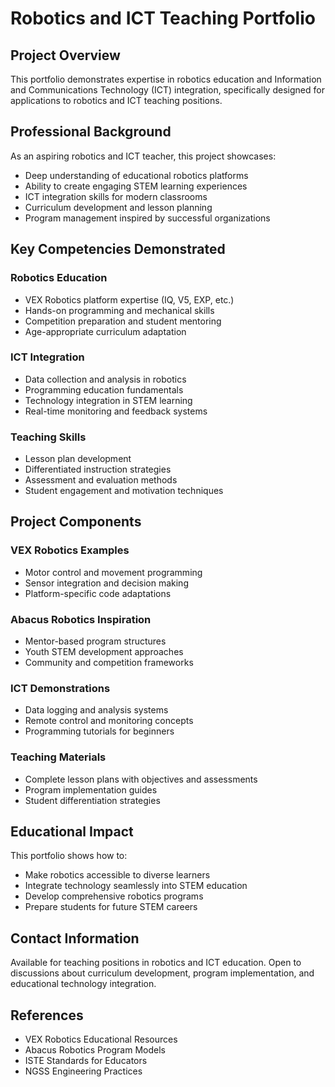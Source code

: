 # Robotics and ICT Teaching Portfolio

## Project Overview

This portfolio demonstrates expertise in robotics education and Information and Communications Technology (ICT) integration, specifically designed for applications to robotics and ICT teaching positions.

## Professional Background

As an aspiring robotics and ICT teacher, this project showcases:

- Deep understanding of educational robotics platforms
- Ability to create engaging STEM learning experiences
- ICT integration skills for modern classrooms
- Curriculum development and lesson planning
- Program management inspired by successful organizations

## Key Competencies Demonstrated

### Robotics Education
- VEX Robotics platform expertise (IQ, V5, EXP, etc.)
- Hands-on programming and mechanical skills
- Competition preparation and student mentoring
- Age-appropriate curriculum adaptation

### ICT Integration
- Data collection and analysis in robotics
- Programming education fundamentals
- Technology integration in STEM learning
- Real-time monitoring and feedback systems

### Teaching Skills
- Lesson plan development
- Differentiated instruction strategies
- Assessment and evaluation methods
- Student engagement and motivation techniques

## Project Components

### VEX Robotics Examples
- Motor control and movement programming
- Sensor integration and decision making
- Platform-specific code adaptations

### Abacus Robotics Inspiration
- Mentor-based program structures
- Youth STEM development approaches
- Community and competition frameworks

### ICT Demonstrations
- Data logging and analysis systems
- Remote control and monitoring concepts
- Programming tutorials for beginners

### Teaching Materials
- Complete lesson plans with objectives and assessments
- Program implementation guides
- Student differentiation strategies

## Educational Impact

This portfolio shows how to:
- Make robotics accessible to diverse learners
- Integrate technology seamlessly into STEM education
- Develop comprehensive robotics programs
- Prepare students for future STEM careers

## Contact Information

Available for teaching positions in robotics and ICT education. Open to discussions about curriculum development, program implementation, and educational technology integration.

## References

- VEX Robotics Educational Resources
- Abacus Robotics Program Models
- ISTE Standards for Educators
- NGSS Engineering Practices